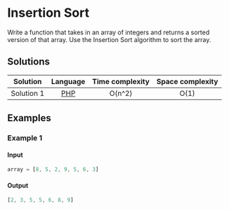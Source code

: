 # Insertion Sort

Write a function that takes in an array of integers and returns a sorted version
of that array. Use the Insertion Sort algorithm to sort the array.

## Solutions

| Solution   | Language                   | Time complexity | Space complexity |
|:----------:|:--------------------------:|:---------------:|:----------------:|
| Solution 1 | [PHP][PHP-1]               | O(n^2)          | O(1)             |

## Examples

### Example 1

#### Input

```javascript
array = [8, 5, 2, 9, 5, 6, 3]
```

#### Output

```javascript
[2, 3, 5, 5, 6, 8, 9]
```

[PHP-1]: ../solutions/php/007-InsertionSort/solution-1.php
